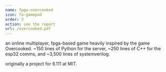 ```yaml
---
name: fpga-overcooked
icon: fa-gamepad
order: 3
action: see the report
url: /overcooked.pdf
---
```


an online multiplayer, fpga-based game heavily inspired by the game Overcooked.
~150 lines of Python for the server, ~250 lines of C++ for the esp32 comms, and
~3,500 lines of systemverilog.

originally a project for 6.111 at MIT.
